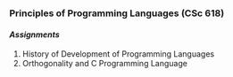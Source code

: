 ### Principles of Programming Languages (CSc 618)

#### _Assignments_

 1. History of Development of Programming Languages
 2. Orthogonality and C Programming Language
